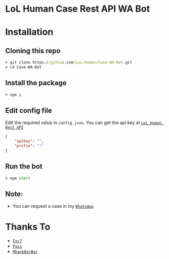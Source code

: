 # LoL Human Case Rest API WA Bot

# Installation

## Cloning this repo
```cmd
> git clone https://github.com/LoL-Human/Case-WA-Bot.git
> cd Case-WA-Bot
```

## Install the package
```cmd
> npm i
```

## Edit config file
Edit the required value in `config.json`. You can get the api key at [`LoL Human Rest API`](http://api.lolhuman.xyz/)
```json
{
    "apikey": "",
    "prefix": "!"
}
```

## Run the bot
```cmd
> npm start
```

## Note:
* You can request a case in my [`WhatsApp`](http://wa.me/62895418200111)

# Thanks To
* [`Fxc7`](https://github.com/Fxc7)
* [`Pais`](https://github.com/Paiiss)
* [`MhankBarBar`](https://github.com/MhankBarBar)
